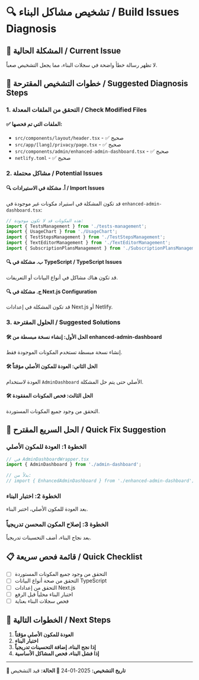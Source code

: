 # 🔍 تشخيص مشاكل البناء / Build Issues Diagnosis

## 🚨 المشكلة الحالية / Current Issue
لا تظهر رسالة خطأ واضحة في سجلات البناء، مما يجعل التشخيص صعباً.

## 🔧 خطوات التشخيص المقترحة / Suggested Diagnosis Steps

### 1. التحقق من الملفات المعدلة / Check Modified Files

#### ✅ الملفات التي تم فحصها:
- `src/components/layout/header.tsx` - ✅ صحيح
- `src/app/[lang]/privacy/page.tsx` - ✅ صحيح  
- `src/components/admin/enhanced-admin-dashboard.tsx` - ✅ صحيح
- `netlify.toml` - ✅ صحيح

### 2. مشاكل محتملة / Potential Issues

#### 🔍 أ. مشكلة في الاستيرادات / Import Issues
قد تكون المشكلة في استيراد مكونات غير موجودة في `enhanced-admin-dashboard.tsx`:

```typescript
// هذه المكونات قد لا تكون موجودة:
import { TestsManagement } from './tests-management';
import { UsageChart } from './UsageChart';
import { TestStepsManagement } from './TestStepsManagement';
import { TextEditorManagement } from './TextEditorManagement';
import { SubscriptionPlansManagement } from './SubscriptionPlansManagement';
```

#### 🔍 ب. مشكلة في TypeScript / TypeScript Issues
قد تكون هناك مشاكل في أنواع البيانات أو التعريفات.

#### 🔍 ج. مشكلة في Next.js Configuration
قد تكون المشكلة في إعدادات Next.js أو Netlify.

### 3. الحلول المقترحة / Suggested Solutions

#### 🛠️ الحل الأول: إنشاء نسخة مبسطة من enhanced-admin-dashboard
إنشاء نسخة مبسطة تستخدم المكونات الموجودة فقط.

#### 🛠️ الحل الثاني: العودة للمكون الأصلي مؤقتاً
العودة لاستخدام `AdminDashboard` الأصلي حتى يتم حل المشكلة.

#### 🛠️ الحل الثالث: فحص المكونات المفقودة
التحقق من وجود جميع المكونات المستوردة.

## 🎯 الحل السريع المقترح / Quick Fix Suggestion

### الخطوة 1: العودة للمكون الأصلي
```typescript
// في AdminDashboardWrapper.tsx
import { AdminDashboard } from './admin-dashboard';

// بدلاً من:
// import { EnhancedAdminDashboard } from './enhanced-admin-dashboard';
```

### الخطوة 2: اختبار البناء
بعد العودة للمكون الأصلي، اختبر البناء.

### الخطوة 3: إصلاح المكون المحسن تدريجياً
بعد نجاح البناء، أضف التحسينات تدريجياً.

## 📋 قائمة فحص سريعة / Quick Checklist

- [ ] التحقق من وجود جميع المكونات المستوردة
- [ ] التحقق من صحة أنواع البيانات TypeScript
- [ ] التحقق من إعدادات Next.js
- [ ] اختبار البناء محلياً قبل الرفع
- [ ] فحص سجلات البناء بعناية

## 🚀 الخطوات التالية / Next Steps

1. **العودة للمكون الأصلي مؤقتاً**
2. **اختبار البناء**
3. **إذا نجح البناء، إضافة التحسينات تدريجياً**
4. **إذا فشل البناء، فحص المشاكل الأساسية**

---

**📅 تاريخ التشخيص:** 2025-01-24
**🔧 الحالة:** قيد التشخيص
